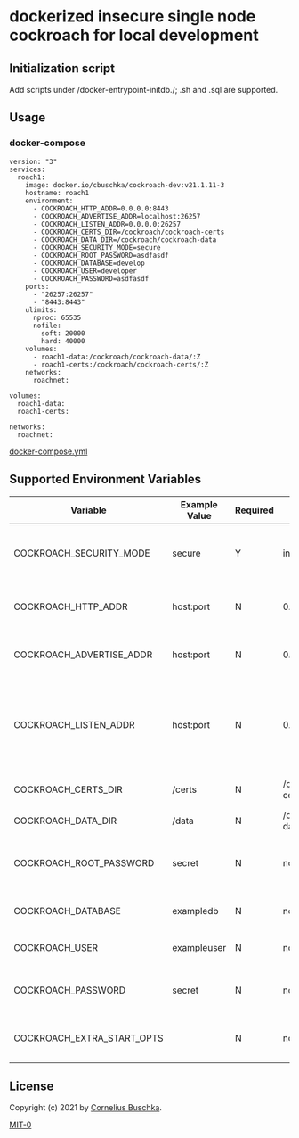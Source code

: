# dockerized insecure single node cockroach for local development

## Initialization script

Add scripts under /docker-entrypoint-initdb./; .sh and .sql are supported.

## Usage

### docker-compose

```
version: "3"
services:
  roach1:
    image: docker.io/cbuschka/cockroach-dev:v21.1.11-3
    hostname: roach1
    environment:
      - COCKROACH_HTTP_ADDR=0.0.0.0:8443
      - COCKROACH_ADVERTISE_ADDR=localhost:26257
      - COCKROACH_LISTEN_ADDR=0.0.0.0:26257
      - COCKROACH_CERTS_DIR=/cockroach/cockroach-certs
      - COCKROACH_DATA_DIR=/cockroach/cockroach-data
      - COCKROACH_SECURITY_MODE=secure
      - COCKROACH_ROOT_PASSWORD=asdfasdf
      - COCKROACH_DATABASE=develop
      - COCKROACH_USER=developer
      - COCKROACH_PASSWORD=asdfasdf
    ports:
      - "26257:26257"
      - "8443:8443"
    ulimits:
      nproc: 65535
      nofile:
        soft: 20000
        hard: 40000
    volumes:
      - roach1-data:/cockroach/cockroach-data/:Z
      - roach1-certs:/cockroach/cockroach-certs/:Z
    networks:
      roachnet:

volumes:
  roach1-data:
  roach1-certs:

networks:
  roachnet:
```
[docker-compose.yml](./docker-compose.yml)

## Supported Environment Variables

| Variable                 | Example Value  | Required | Default Value  | Description |
|--------------------------|----------------|----------|----------------------------|----------|
| COCKROACH_SECURITY_MODE  | secure         | Y | insecure or secure | Chooses security mode of cockroach db
| COCKROACH_HTTP_ADDR      | host:port      | N | 0.0.0.0:26257 | Listen address for http console |
| COCKROACH_ADVERTISE_ADDR | host:port      | N | 0.0.0.0:26257 |  Address other nodes shall connect to |
| COCKROACH_LISTEN_ADDR    | host:port      | N | 0.0.0.0:26257 | Address cockroach process within docker container shall be listen on |
| COCKROACH_CERTS_DIR      | /certs         | N | /cockroach/cockroach-certs | Directory for certificates |
| COCKROACH_DATA_DIR       | /data          | N | /cockroach/cockroach-data | Directory for data |
| COCKROACH_ROOT_PASSWORD  | secret         | N | none | Password for root, optional, default none |
| COCKROACH_DATABASE       | exampledb      | N | none | Name of database to be created |
| COCKROACH_USER           | exampleuser    | N | none | Name of user to be created |
| COCKROACH_PASSWORD       | secret         | N | none | Password to set for created user |
| COCKROACH_EXTRA_START_OPTS |              | N | none | Opts to be added to start command | 

## License
Copyright (c) 2021 by [Cornelius Buschka](https://github.com/cbuschka).

[MIT-0](./license.txt)

